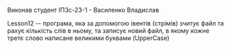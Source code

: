 Виконав студент ІПЗс-23-1 - Василенко Владислав

Lesson12 -- програма, яка за допомогою івентів (стрімів) зчитує файл та рахує кількість слів в ньому, та записує новий файл, в якому кожне третє слово написане великими буквами (UpperCase)
